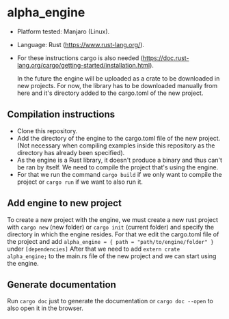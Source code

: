 # alpha_engine

- Platform tested: Manjaro (Linux).
- Language: Rust (https://www.rust-lang.org/).
- For these instructions cargo is also needed (https://doc.rust-lang.org/cargo/getting-started/installation.html).

  In the future the engine will be uploaded as a crate to be downloaded in new projects. For now, the library has to be downloaded manually from here and it's directory added to the cargo.toml of the new project.

## Compilation instructions

- Clone this repository.
- Add the directory of the engine to the cargo.toml file of the new project. (Not necessary when compiling examples inside this repository as the directory has already been specified).
- As the engine is a Rust library, it doesn't produce a binary and thus can't be ran by itself. We need to compile the project that's using the engine.
- For that we run the command `cargo build` if we only want to compile the project or `cargo run` if we want to also run it.

## Add engine to new project

To create a new project with the engine, we must create a new rust project with `cargo new` (new folder) or `cargo init` (current folder) and specify the directory in which the engine resides.
For that we edit the cargo.toml file of the project and add `alpha_engine = { path = "path/to/engine/folder" }` under `[dependencies]`
After that we need to add `extern crate alpha_engine;` to the main.rs file of the new project and we can start using the engine.

## Generate documentation

Run `cargo doc` just to generate the documentation or `cargo doc --open` to also open it in the browser.
